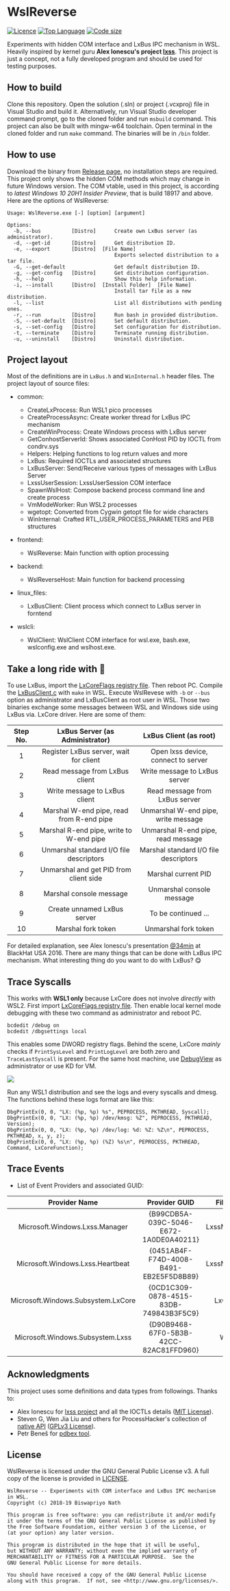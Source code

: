 # WslReverse

[![Licence](https://img.shields.io/github/license/Biswa96/WslReverse.svg)](https://www.gnu.org/licenses/gpl-3.0.en.html)
[![Top Language](https://img.shields.io/github/languages/top/Biswa96/WslReverse.svg)](https://github.com/Biswa96/WslReverse.git)
[![Code size](https://img.shields.io/github/languages/code-size/Biswa96/WslReverse.svg)]()

Experiments with hidden COM interface and LxBus IPC mechanism in WSL.
Heavily inspired by kernel guru **Alex Ionescu's project [lxss]**.
This project is just a concept, not a fully developed program and
should be used for testing purposes. 

[lxss]: https://github.com/ionescu007/lxss.git 

## How to build

Clone this repository. Open the solution (.sln) or project (.vcxproj) file
in Visual Studio and build it. Alternatively, run Visual Studio developer
command prompt, go to the cloned folder and run `msbuild` command.
This project can also be built with mingw-w64 toolchain. Open terminal in the
cloned folder and run `make` command. The binaries will be in `/bin` folder. 

## How to use

Download the binary from [Release page], no installation steps are required.
This project only shows the hidden COM methods which may change in future
Windows version. The COM vtable, used in this project, is according to
_latest Windows 10 20H1 Insider Preview_, that is build 18917 and above.
Here are the options of WslReverse: 

[Release page]: https://github.com/Biswa96/WslReverse/releases

```
Usage: WslReverse.exe [-] [option] [argument]

Options:
  -b, --bus          [Distro]      Create own LxBus server (as administrator).
  -d, --get-id       [Distro]      Get distribution ID.
  -e, --export       [Distro]  [File Name]
                                   Exports selected distribution to a tar file.
  -G, --get-default                Get default distribution ID.
  -g, --get-config   [Distro]      Get distribution configuration.
  -h, --help                       Show this help information.
  -i, --install      [Distro]  [Install Folder]  [File Name]
                                   Install tar file as a new distribution.
  -l, --list                       List all distributions with pending ones.
  -r, --run          [Distro]      Run bash in provided distribution.
  -S, --set-default  [Distro]      Set default distribution.
  -s, --set-config   [Distro]      Set configuration for distribution.
  -t, --terminate    [Distro]      Terminate running distribution.
  -u, --uninstall    [Distro]      Uninstall distribution.
```


## Project layout

Most of the definitions are in `LxBus.h` and `WinInternal.h` header files.
The project layout of source files:

* common:

  - CreateLxProcess: Run WSL1 pico processes
  - CreateProcessAsync: Create worker thread for LxBus IPC mechanism
  - CreateWinProcess: Create Windows process with LxBus server
  - GetConhostServerId: Shows associated ConHost PID by IOCTL from condrv.sys
  - Helpers: Helping functions to log return values and more
  - LxBus: Required IOCTLs and associated structures
  - LxBusServer: Send/Receive various types of messages with LxBus Server
  - LxssUserSession: LxssUserSession COM interface
  - SpawnWslHost: Compose backend process command line and create process
  - VmModeWorker: Run WSL2 processes
  - wgetopt: Converted from Cygwin getopt file for wide characters
  - WinInternal: Crafted RTL_USER_PROCESS_PARAMETERS and PEB structures

* frontend:

  - WslReverse: Main function with option processing

* backend:

  - WslReverseHost: Main function for backend processing

* linux_files:

  - LxBusClient: Client process which connect to LxBus server in forntend

* wslcli:

  - WslClient: WslClient COM interface for wsl.exe, bash.exe, wslconfig.exe and wslhost.exe.


## Take a long ride with :minibus:

To use LxBus, import the [LxCoreFlags registry file](Others/LxCoreFlags.REG).
Then reboot PC. Compile the [LxBusClient.c](linux_files/LxBusClient.c)
with `make` in WSL. Execute WslRevese with `-b` or `--bus` option as administrator
and LxBusClient as root user in WSL. Those two binaries exchange some messages
between WSL and Windows side using LxBus via. LxCore driver. Here are some of them:

| Step No. | LxBus Server (as Administrator)          | LxBus Client (as root)                |
|:--------:|:----------------------------------------:|:-------------------------------------:|
|  1       | Register LxBus server, wait for client   | Open lxss device, connect to server   |
|  2       | Read message from LxBus client           | Write message to LxBus server         |
|  3       | Write message to LxBus client            | Read message from LxBus server        |
|  4       | Marshal W-end pipe, read from R-end pipe | Unmarshal W-end pipe, write message   |
|  5       | Marshal R-end pipe, write to W-end pipe  | Unmarshal R-end pipe, read message    |
|  6       | Unmarshal standard I/O file descriptors  | Marshal standard I/O file descriptors |
|  7       | Unmarshal and get PID from client side   | Marshal current PID                   |
|  8       | Marshal console message                  | Unmarshal console message             |
|  9       | Create unnamed LxBus server              | To be continued ...                   |
| 10       | Marshal fork token                       | Unmarshal fork token                  |

For detailed explanation, see Alex Ionescu's presentation [@34min]
at BlackHat USA 2016. There are many things that can be done with LxBus
IPC mechanism. What interesting thing do you want to do with LxBus? :yum: 

[@34min]: https://youtu.be/36Ykla27FIo?t=2077


## Trace Syscalls

This works with **WSL1 only** because LxCore does not involve _directly_ with WSL2.
First import [LxCoreFlags registry file](Others/LxCoreFlags.REG). Then enable
local kernel mode debugging with these two command as administrator and reboot PC.

    bcdedit /debug on
    bcdedit /dbgsettings local

This enables some DWORD registry flags. Behind the scene, LxCore _mainly_ checks if
`PrintSysLevel` and `PrintLogLevel` are both zero and `TraceLastSyscall` is present.
For the same host machine, use [DebugView] as administrator or use KD for VM.

<img src=Others/LxCoreSyscalls.PNG>

Run any WSL1 distribution and see the logs and every syscalls and dmesg.
The functions behind these logs format are like this:

    DbgPrintEx(0, 0, "LX: (%p, %p) %s", PEPROCESS, PKTHREAD, Syscall);
    DbgPrintEx(0, 0, "LX: (%p, %p) /dev/kmsg: %Z", PEPROCESS, PKTHREAD, Version);
    DbgPrintEx(0, 0, "LX: (%p, %p) /dev/log: %d: %Z: %Z\n", PEPROCESS, PKTHREAD, x, y, z);
    DbgPrintEx(0, 0, "LX: (%p, %p) (%Z) %s\n", PEPROCESS, PKTHREAD, Command, LxCoreFunction);

[DebugView]: https://docs.microsoft.com/en-us/sysinternals/downloads/debugview

## Trace Events

* List of Event Providers and associated GUID:

|           Provider Name               |             Provider GUID              |    File Name     |
|:-------------------------------------:|:--------------------------------------:|:----------------:|
| Microsoft.Windows.Lxss.Manager        | {B99CDB5A-039C-5046-E672-1A0DE0A40211} | LxssManager.dll  |
| Microsoft.Windows.Lxss.Heartbeat      | {0451AB4F-F74D-4008-B491-EB2E5F5D8B89} | LxssManager.dll  |
| Microsoft.Windows.Subsystem.LxCore    | {0CD1C309-0878-4515-83DB-749843B3F5C9} | LxCore.sys       |
| Microsoft.Windows.Subsystem.Lxss      | {D90B9468-67F0-5B3B-42CC-82AC81FFD960} | Wsl.exe          |


## Acknowledgments

This project uses some definitions and data types from followings. Thanks to:

* Alex Ionescu for [lxss project] and all the IOCTLs details ([MIT License]).
* Steven G, Wen Jia Liu and others for ProcessHacker's collection of [native API] ([GPLv3 License]).
* Petr Beneš for [pdbex tool](https://github.com/wbenny/pdbex).

[lxss project]: https://github.com/ionescu007/lxss
[MIT License]: https://github.com/ionescu007/lxss/blob/master/LICENSE
[native API]: https://github.com/processhacker/processhacker/tree/master/phnt
[GPLv3 License]: https://github.com/processhacker/processhacker/blob/master/LICENSE.txt


## License

WslReverse is licensed under the GNU General Public License v3.
A full copy of the license is provided in [LICENSE](LICENSE).

    WslReverse -- Experiments with COM interface and LxBus IPC mechanism in WSL.
    Copyright (c) 2018-19 Biswapriyo Nath
    
    This program is free software: you can redistribute it and/or modify
    it under the terms of the GNU General Public License as published by
    the Free Software Foundation, either version 3 of the License, or
    (at your option) any later version.
    
    This program is distributed in the hope that it will be useful,
    but WITHOUT ANY WARRANTY; without even the implied warranty of
    MERCHANTABILITY or FITNESS FOR A PARTICULAR PURPOSE.  See the
    GNU General Public License for more details.
    
    You should have received a copy of the GNU General Public License
    along with this program.  If not, see <http://www.gnu.org/licenses/>.
